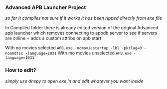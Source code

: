 ### Advanced APB Launcher Project

_so far it compiles not sure if it works it has been ripped directly from exe file_

In Compiled folder there is already edited version of the original Advanced apb launcher which removes connecting to apbdb server to see if servers are online + adds a custom attribs on apb start

With no movies selected
```APB.exe -nomoviestartup -lbl -pktlag=0 -noamdtsc -language=1031```
With mo movies unselected
```APB.exe -language=1031```


### How to edit?
_simply use dnspy to open exe in and edit whatever you want inside_